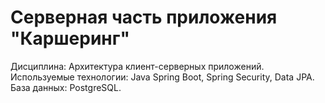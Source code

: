 # Серверная часть приложения "Каршеринг"
Дисциплина: Архитектура клиент-серверных приложений.\
Используемые технологии: Java Spring Boot, Spring Security, Data JPA.\
База данных: PostgreSQL.
